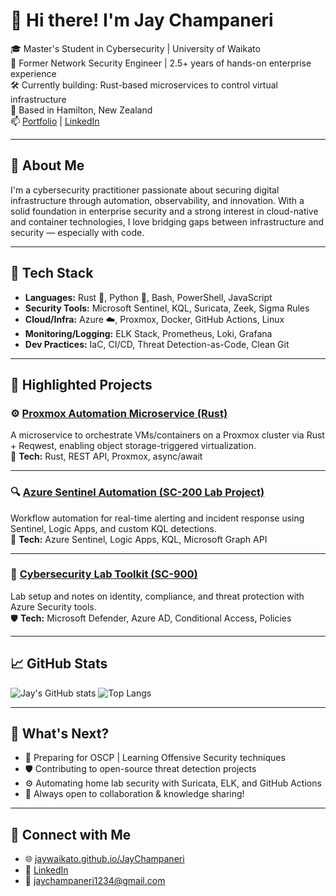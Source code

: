 # 👋 Hi there! I'm Jay Champaneri

🎓 Master's Student in Cybersecurity | University of Waikato  
🔐 Former Network Security Engineer | 2.5+ years of hands-on enterprise experience  
🛠 Currently building: Rust-based microservices to control virtual infrastructure  
📍 Based in Hamilton, New Zealand  
📫 [Portfolio](https://jaywaikato.github.io/JayChampaneri) | [LinkedIn](https://www.linkedin.com/in/jay-champaneri-secures)

---

## 🧠 About Me

I'm a cybersecurity practitioner passionate about securing digital infrastructure through automation, observability, and innovation. With a solid foundation in enterprise security and a strong interest in cloud-native and container technologies, I love bridging gaps between infrastructure and security — especially with code.

---

## 🔧 Tech Stack

- **Languages:** Rust 🦀, Python 🐍, Bash, PowerShell, JavaScript  
- **Security Tools:** Microsoft Sentinel, KQL, Suricata, Zeek, Sigma Rules  
- **Cloud/Infra:** Azure ☁️, Proxmox, Docker, GitHub Actions, Linux  
- **Monitoring/Logging:** ELK Stack, Prometheus, Loki, Grafana  
- **Dev Practices:** IaC, CI/CD, Threat Detection-as-Code, Clean Git

---

## 📌 Highlighted Projects

### ⚙️ [Proxmox Automation Microservice (Rust)](https://github.com/jayWaikato/Proxmox-API-Rust)
A microservice to orchestrate VMs/containers on a Proxmox cluster via Rust + Reqwest, enabling object storage-triggered virtualization.  
🚀 **Tech:** Rust, REST API, Proxmox, async/await

---

### 🔍 [Azure Sentinel Automation (SC-200 Lab Project)](https://github.com/jayWaikato/SC-200)
Workflow automation for real-time alerting and incident response using Sentinel, Logic Apps, and custom KQL detections.  
🧠 **Tech:** Azure Sentinel, Logic Apps, KQL, Microsoft Graph API

---

### 🧪 [Cybersecurity Lab Toolkit (SC-900)](https://github.com/jayWaikato/SC-900)
Lab setup and notes on identity, compliance, and threat protection with Azure Security tools.  
🛡 **Tech:** Microsoft Defender, Azure AD, Conditional Access, Policies

---

## 📈 GitHub Stats

![Jay's GitHub stats](https://github-readme-stats.vercel.app/api?username=jayWaikato&show_icons=true&theme=default)
![Top Langs](https://github-readme-stats.vercel.app/api/top-langs/?username=jayWaikato&layout=compact)

---

## 🎯 What's Next?

- 🧠 Preparing for OSCP | Learning Offensive Security techniques  
- 🛡 Contributing to open-source threat detection projects  
- ⚙️ Automating home lab security with Suricata, ELK, and GitHub Actions  
- 💬 Always open to collaboration & knowledge sharing!

---

## 🔗 Connect with Me

- 🌐 [jaywaikato.github.io/JayChampaneri](https://jaywaikato.github.io/JayChampaneri)  
- 💼 [LinkedIn](https://www.linkedin.com/in/jay-champaneri-secures)  
- 📩 jaychampaneri1234@gmail.com

